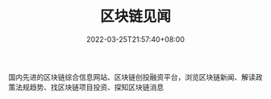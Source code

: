 ﻿---
weight: 
title: "区块链见闻"
description: "国内先进的区块链综合信息网站、区块链创投融资平台，浏览区块链新闻、解读政策法规趋势、找区块链项目投资、探知区块链消息"
date: 2022-03-25T21:57:40+08:00
lastmod: 2022-03-25T16:45:40+08:00
draft: false
authors: ["Metabd"]
featuredImage: "qukuailianjianwen.png"
link: ""
tags: ["元宇宙资讯","区块链见闻"]
categories: ["navigation"]
navigation: ["元宇宙资讯"]
lightgallery: true
toc: true
pinned: false
recommend: false
recommend1: false
---
国内先进的区块链综合信息网站、区块链创投融资平台，浏览区块链新闻、解读政策法规趋势、找区块链项目投资、探知区块链消息
